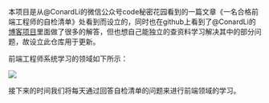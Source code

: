 本项目是从@ConardLi的微信公众号code秘密花园看到的一篇文章《一名合格前端工程师的自检清单》处看到而设立的，同时也在github上看到了@ConardLi的[博客项目](https://github.com/ConardLi/ConardLi.github.io)里面做了很多的解答，但也想自己能独立的查资料学习解决其中的部分问题，故设立此仓库用于更新。

前端工程师系统学习的领域如下所示：

![](..\static\img\640.webp)

接下来的时间我们将每天通过回答自检清单的问题来进行前端领域的学习。